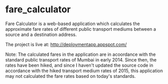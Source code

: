 # fare_calculator
Fare Calculator is a web-based application which calculates the approximate fare rates of different public transport mediums between a source and a destination address.

The project is live at:
http://deploymentapp.appspot.com/

Note: The calculated fares in the application are in acoordance with the standard public transport rates of Mumbai in early 2014. Since then, the rates have been hiked, and since I haven't updated the source code in accordance with the hiked transport medium rates of 2015, this application may not calculated the fare rates based on today's standards.
